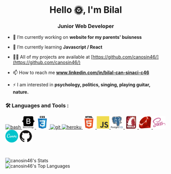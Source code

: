 <h1 align="center">Hello 🌞, I'm Bilal</h1>
<h3 align="center">Junior Web Developer</h3>

- 🔭 I’m currently working on **website for my parents' buisness**

- 🌱 I’m currently learning **Javascript / React**

- 👨‍💻 All of my projects are available at [https://github.com/canosin46/](https://github.com/canosin46/)

- 📫 How to reach me **www.linkedin.com/in/bilal-can-sinaci-c46**

- ⚡ I am interested in **psychology, politics, singing, playing guitar, nature.**

<p align="left">
</p>

### :hammer_and_wrench: Languages and Tools :
<p align="left"> <a href="https://www.gnu.org/software/bash/" target="_blank" rel="noreferrer"> <img src="https://www.vectorlogo.zone/logos/gnu_bash/gnu_bash-icon.svg" alt="bash" width="40" height="40"/> </a> <a href="https://getbootstrap.com" target="_blank" rel="noreferrer"> <img src="https://raw.githubusercontent.com/devicons/devicon/master/icons/bootstrap/bootstrap-plain-wordmark.svg" alt="bootstrap" width="40" height="40"/> </a> <a href="https://www.w3schools.com/css/" target="_blank" rel="noreferrer"> <img src="https://github.com/devicons/devicon/blob/master/icons/css3/css3-original-wordmark.svg" alt="css3" width="40" height="40"/> </a> <a href="https://git-scm.com/" target="_blank" rel="noreferrer"> <img src="https://www.vectorlogo.zone/logos/git-scm/git-scm-icon.svg" alt="git" width="40" height="40"/> </a> <a href="https://heroku.com" target="_blank" rel="noreferrer"> <img src="https://www.vectorlogo.zone/logos/heroku/heroku-icon.svg" alt="heroku" width="40" height="40"/> </a> <a href="https://www.w3.org/html/" target="_blank" rel="noreferrer"> <img src="https://raw.githubusercontent.com/devicons/devicon/master/icons/html5/html5-original-wordmark.svg" alt="html5" width="40" height="40"/> </a> <a href="https://developer.mozilla.org/en-US/docs/Web/JavaScript" target="_blank" rel="noreferrer"> <img src="https://raw.githubusercontent.com/devicons/devicon/master/icons/javascript/javascript-original.svg" alt="javascript" width="40" height="40"/> </a> <a href="https://www.postgresql.org" target="_blank" rel="noreferrer"> <img src="https://raw.githubusercontent.com/devicons/devicon/master/icons/postgresql/postgresql-original-wordmark.svg" alt="postgresql" width="40" height="40"/> </a> <a href="https://rubyonrails.org" target="_blank" rel="noreferrer"> <img src="https://raw.githubusercontent.com/devicons/devicon/master/icons/rails/rails-original-wordmark.svg" alt="rails" width="40" height="40"/> </a> <a href="https://www.ruby-lang.org/en/" target="_blank" rel="noreferrer"> <img src="https://raw.githubusercontent.com/devicons/devicon/master/icons/ruby/ruby-original.svg" alt="ruby" width="40" height="40"/> </a> <a href="https://sass-lang.com" target="_blank" rel="noreferrer"> <img src="https://raw.githubusercontent.com/devicons/devicon/master/icons/sass/sass-original.svg" alt="sass" width="40" height="40"/> </a>  <img src ="https://github.com/devicons/devicon/blob/master/icons/canva/canva-original.svg" alt="Canva" height="40" width="40"> <img src ="https://github.com/devicons/devicon/blob/master/icons/github/github-original.svg" alt="Canva" height="40" width="40"> </p>
<br>

![canosin46's Stats](https://github-readme-stats.vercel.app/api?username=canosin46&theme=radical&show_icons=true&hide_border=true&count_private=true)
<br>
![canosin46's Top Languages](https://github-readme-stats.vercel.app/api/top-langs/?username=canosin46&theme=radical&show_icons=true&hide_border=true&layout=compact)
